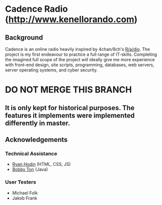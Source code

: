 # Cadence Radio (http://www.kenellorando.com)
## Background
Cadence is an online radio heavily inspired by 4chan/8ch's [R/a/dio](http://r-a-d.io/). The project is my first endeavour to practice a full range of IT-skills. Completing the imagined full scope of the project will ideally give me more experience with front-end design, site scripts, programming, databases, web servers, server operating systems, and cyber security.

# DO NOT MERGE THIS BRANCH
## It is only kept for historical purposes. The features it implements were implemented differently in master.

## Acknowledgements
### Technical Assistance
* [Ryan Hodin](https://github.com/za419) (HTML, CSS, JS)
* [Bobby Ton](https://github.com/bobbyt1997) (Java)
### User Testers
* Michael Folk
* Jakob Frank

